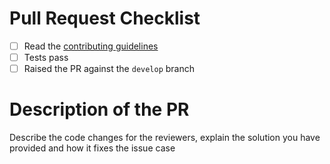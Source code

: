 # Pull Request Checklist

- [ ] Read the [contributing guidelines](https://github.com/finbourne/lusid-sdk-csharp-preview/blob/master/docs/CONTRIBUTING.md)
- [ ] Tests pass
- [ ] Raised the PR against the `develop` branch

# Description of the PR

Describe the code changes for the reviewers, explain the solution you have provided and how it fixes the issue case
